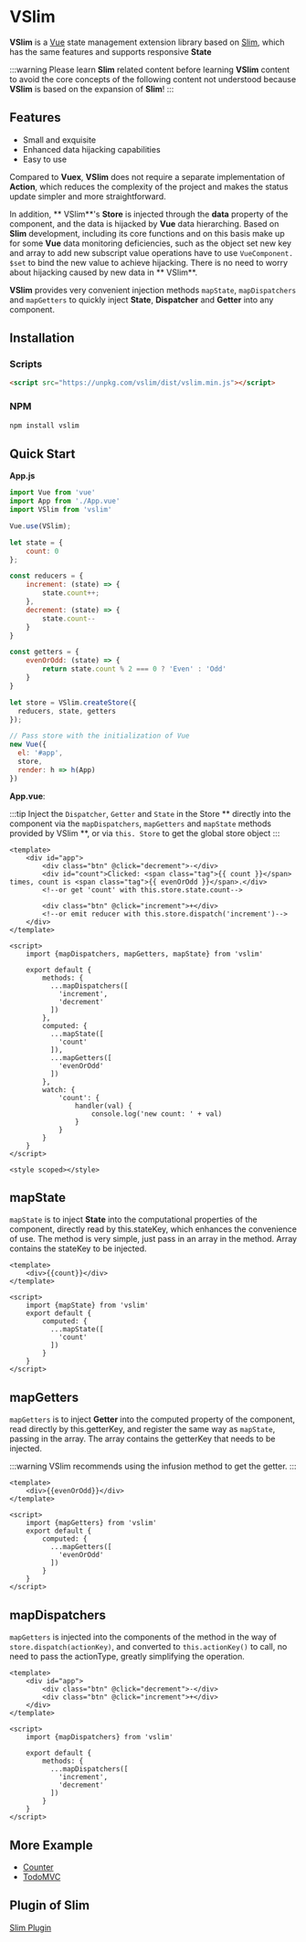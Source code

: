 # VSlim

**VSlim** is a [Vue](https://cn.vuejs.org/) state management extension library based on [Slim](/zh/intro.html), which has the same features and supports responsive **State**

:::warning
Please learn **Slim** related content before learning **VSlim** content to avoid the core concepts of the following content not understood because **VSlim** is based on the expansion of **Slim**!
:::

## Features

* Small and exquisite
* Enhanced data hijacking capabilities
* Easy to use

Compared to **Vuex**, **VSlim** does not require a separate implementation of **Action**, which reduces the complexity of the project and makes the status update simpler and more straightforward.

In addition, ** VSlim**'s **Store** is injected through the **data** property of the component, and the data is hijacked by **Vue** data hierarching.
Based on **Slim** development, including its core functions and on this basis make up for some **Vue** data monitoring deficiencies, such as the object set new key and array to add new subscript value operations have to use `VueComponent. $set` to bind the new value to achieve hijacking.
There is no need to worry about hijacking caused by new data in ** VSlim**.

**VSlim** provides very convenient injection methods `mapState`, `mapDispatchers` and `mapGetters` to quickly inject **State**, **Dispatcher** and **Getter** into any component.

## Installation

### Scripts

```html
<script src="https://unpkg.com/vslim/dist/vslim.min.js"></script>
```

### NPM

```bash
npm install vslim
```

## Quick Start

**App.js**

```javascript
import Vue from 'vue'
import App from './App.vue'
import VSlim from 'vslim'

Vue.use(VSlim);

let state = {
    count: 0
};

const reducers = {
    increment: (state) => {
        state.count++;
    },
    decrement: (state) => {
        state.count--
    }
}

const getters = {
    evenOrOdd: (state) => {
        return state.count % 2 === 0 ? 'Even' : 'Odd'
    }
}

let store = VSlim.createStore({
  reducers, state, getters
});

// Pass store with the initialization of Vue
new Vue({
  el: '#app',
  store,
  render: h => h(App)
})
```

**App.vue**: 

:::tip
Inject the `Dispatcher`, `Getter` and `State` in the Store ** directly into the component via the `mapDispatchers`, `mapGetters` and `mapState` methods provided by VSlim **, or via `this. Store` to get the global store object
:::

```vue
<template>
    <div id="app">
        <div class="btn" @click="decrement">-</div>
        <div id="count">Clicked: <span class="tag">{{ count }}</span> times, count is <span class="tag">{{ evenOrOdd }}</span>.</div>
        <!--or get 'count' with this.store.state.count-->
        
        <div class="btn" @click="increment">+</div>
        <!--or emit reducer with this.store.dispatch('increment')-->
    </div>
</template>

<script>
    import {mapDispatchers, mapGetters, mapState} from 'vslim'

    export default {
        methods: {
          ...mapDispatchers([
            'increment',
            'decrement'
          ])
        },
        computed: {
          ...mapState([
            'count'
          ]),
          ...mapGetters([
            'evenOrOdd'
          ])
        },
        watch: {
            'count': {
                handler(val) {
                    console.log('new count: ' + val)
                }
            }
        }
    }
</script>

<style scoped></style>
```
## mapState

`mapState` is to inject **State** into the computational properties of the component, directly read by this.stateKey, which enhances the convenience of use. The method is very simple, just pass in an array in the method.
Array contains the stateKey to be injected.

```vue
<template>
    <div>{{count}}</div>
</template>

<script>
    import {mapState} from 'vslim'
    export default {
        computed: {
          ...mapState([
            'count'
          ])
        }
    }
</script>
```

## mapGetters

`mapGetters` is to inject **Getter** into the computed property of the component, read directly by this.getterKey, and register the same way as `mapState`, passing in the array.
The array contains the getterKey that needs to be injected.

:::warning
VSlim recommends using the infusion method to get the getter.
:::

```vue
<template>
    <div>{{evenOrOdd}}</div>
</template>

<script>
    import {mapGetters} from 'vslim'
    export default {
        computed: {
          ...mapGetters([
            'evenOrOdd'
          ])
        }
    }
</script>
```

## mapDispatchers
`mapGetters` is injected into the components of the method in the way of `store.dispatch(actionKey)`, and converted to `this.actionKey()` to call, no need to pass the actionType, greatly simplifying the operation.

```vue
<template>
    <div id="app">
        <div class="btn" @click="decrement">-</div>
        <div class="btn" @click="increment">+</div>
    </div>
</template>

<script>
    import {mapDispatchers} from 'vslim'

    export default {
        methods: {
          ...mapDispatchers([
            'increment',
            'decrement'
          ])
        }
    }
</script>
```

## More Example
* [Counter](https://github.com/victor0210/slim/tree/master/example/vue-counter)
* [TodoMVC](https://github.com/victor0210/slim/tree/master/example/vue-todomvc)

## Plugin of Slim
[Slim Plugin](/zh/plugin.html)
